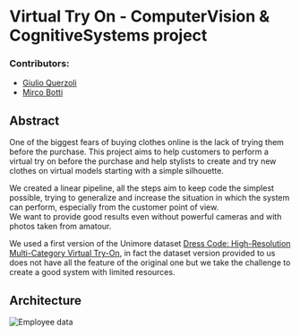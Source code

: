 # Virtual Try On - ComputerVision & CognitiveSystems project

### Contributors:
- [Giulio Querzoli](https://github.com/Giurzo)
- [Mirco Botti](https://github.com/JCobot)

## Abstract
One of the biggest fears of buying clothes online is the lack of trying them before the purchase. This project aims to help customers to perform a virtual try on before the purchase and help stylists to create and try new clothes on virtual models starting with a simple silhouette. <br />

We created a linear pipeline, all the steps aim to keep code the simplest possible, trying to generalize and increase the situation in which the system can perform, especially from the customer point of view.<br />
We want to provide good results even without powerful cameras and with photos taken from amatour.<br />

We used a first version of the Unimore dataset [Dress Code: High-Resolution Multi-Category Virtual Try-On](https://aimagelab.ing.unimore.it/imagelab/page.asp?IdPage=47), in fact the dataset version provided to us does not have all the feature of the original one but we take the challenge to create a good system with limited resources.<br />

## Architecture
<img src="/repository/assets/employee.png" alt="Employee data" title="Employee Data title">
